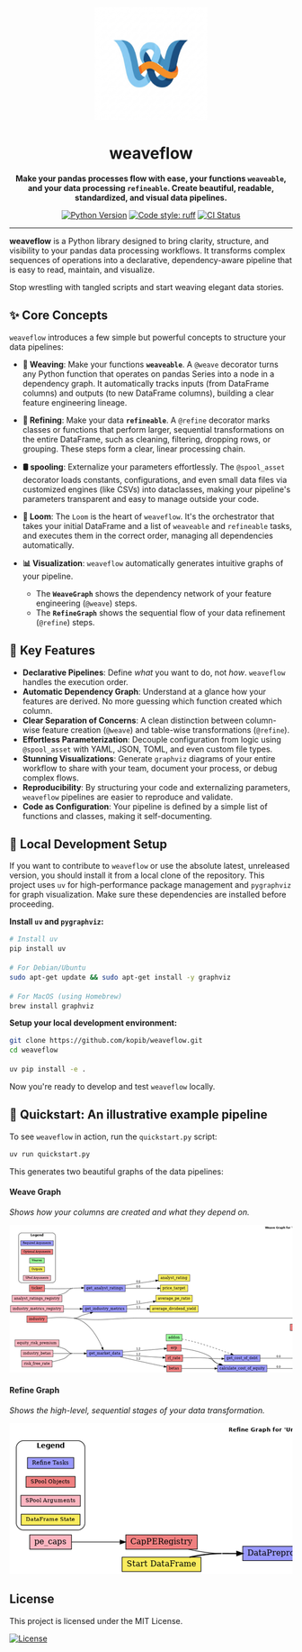 <div align="center">
  <img src="https://raw.githubusercontent.com/kopib/weaveflow/main/assets/logo.png" alt="weaveflow logo" width="200"/>
  <h1>weaveflow</h1>
  <p>
    <strong>Make your pandas processes flow with ease, your functions <code>weaveable</code>, and your data processing <code>refineable</code>. Create beautiful, readable,  standardized, and visual data pipelines.</strong>
  </p>
  <p>
    <a href="https://pypi.org/project/weaveflow/"><img alt="Python Version" src="https://img.shields.io/badge/python-3.13+-blue.svg"></a>
    <a href="https://github.com/astral-sh/ruff"><img alt="Code style: ruff" src="https://img.shields.io/badge/code%20style-ruff-black.svg"></a>
    <a href="https://github.com/kopib/weaveflow/actions/workflows/python-app.yml"><img alt="CI Status" src="https://github.com/kopib/weaveflow/actions/workflows/python-app.yml/badge.svg"></a>
  </p>
</div>

---

**weaveflow** is a Python library designed to bring clarity, structure, and visibility to your pandas data processing workflows. It transforms complex sequences of operations into a declarative, dependency-aware pipeline that is easy to read, maintain, and visualize.

Stop wrestling with tangled scripts and start weaving elegant data stories.

## ✨ Core Concepts

`weaveflow` introduces a few simple but powerful concepts to structure your data pipelines:

*   **🧵 Weaving**: Make your functions **`weaveable`**. A `@weave` decorator turns any Python function that operates on pandas Series into a node in a dependency graph. It automatically tracks inputs (from DataFrame columns) and outputs (to new DataFrame columns), building a clear feature engineering lineage.

*   **🔪 Refining**: Make your data **`refineable`**. A `@refine` decorator marks classes or functions that perform larger, sequential transformations on the entire DataFrame, such as cleaning, filtering, dropping rows, or grouping. These steps form a clear, linear processing chain.

*   **🛢️ spooling**: Externalize your parameters effortlessly. The `@spool_asset` decorator loads constants, configurations, and even small data files via customized engines (like CSVs) into dataclasses, making your pipeline's parameters transparent and easy to manage outside your code.

*   **🧶 Loom**: The `Loom` is the heart of `weaveflow`. It's the orchestrator that takes your initial DataFrame and a list of `weaveable` and `refineable` tasks, and executes them in the correct order, managing all dependencies automatically.

*   **📊 Visualization**: `weaveflow` automatically generates intuitive graphs of your pipeline.
    *   The **`WeaveGraph`** shows the dependency network of your feature engineering (`@weave`) steps.
    *   The **`RefineGraph`** shows the sequential flow of your data refinement (`@refine`) steps.

## 🚀 Key Features

*   **Declarative Pipelines**: Define *what* you want to do, not *how*. `weaveflow` handles the execution order.
*   **Automatic Dependency Graph**: Understand at a glance how your features are derived. No more guessing which function created which column.
*   **Clear Separation of Concerns**: A clean distinction between column-wise feature creation (`@weave`) and table-wise transformations (`@refine`).
*   **Effortless Parameterization**: Decouple configuration from logic using `@spool_asset` with YAML, JSON, TOML, and even custom file types.
*   **Stunning Visualizations**: Generate `graphviz` diagrams of your entire workflow to share with your team, document your process, or debug complex flows.
*   **Reproducibility**: By structuring your code and externalizing parameters, `weaveflow` pipelines are easier to reproduce and validate.
*   **Code as Configuration**: Your pipeline is defined by a simple list of functions and classes, making it self-documenting.


## 🔧 Local Development Setup

If you want to contribute to `weaveflow` or use the absolute latest, unreleased version, you should install it from a local clone of the repository. This project uses `uv` for high-performance package management and `pygraphviz` for graph visualization. Make sure these dependencies are installed before proceeding.

**Install `uv` and `pygraphviz`:**

```bash
# Install uv
pip install uv

# For Debian/Ubuntu
sudo apt-get update && sudo apt-get install -y graphviz

# For MacOS (using Homebrew)
brew install graphviz
```

**Setup your local development environment:**

```bash
git clone https://github.com/kopib/weaveflow.git
cd weaveflow

uv pip install -e .
```

Now you're ready to develop and test `weaveflow` locally.

## 🏁 Quickstart: An illustrative example pipeline

To see `weaveflow` in action, run the `quickstart.py` script:

```bash
uv run quickstart.py
```

This generates two beautiful graphs of the data pipelines:

#### Weave Graph
*Shows how your columns are created and what they depend on.*

<div style="overflow: auto;">
  <img src="assets/output/graphs/weave_graph.png" alt="Weave Graph Example" style="max-width: none;">
</div>

#### Refine Graph
*Shows the high-level, sequential stages of your data transformation.*

<div style="overflow: auto;">
  <img src="assets/output/graphs/refine_graph.png" alt="Refine Graph Example" style="max-width: none;">
</div>

## License

This project is licensed under the MIT License.

<a href="https://opensource.org/licenses/MIT"><img alt="License" src="https://img.shields.io/badge/License-MIT-yellow.svg"></a>
